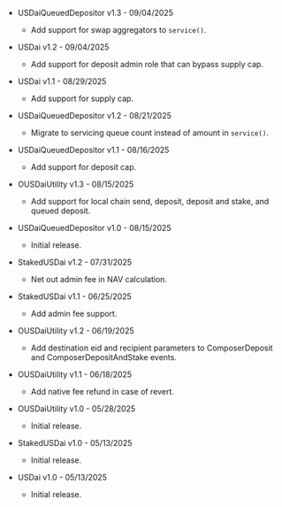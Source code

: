 * USDaiQueuedDepositor v1.3 - 09/04/2025
    * Add support for swap aggregators to `service()`.

* USDai v1.2 - 09/04/2025
    * Add support for deposit admin role that can bypass supply cap.

* USDai v1.1 - 08/29/2025
    * Add support for supply cap.

* USDaiQueuedDepositor v1.2 - 08/21/2025
    * Migrate to servicing queue count instead of amount in `service()`.

* USDaiQueuedDepositor v1.1 - 08/16/2025
    * Add support for deposit cap.

* OUSDaiUtility v1.3 - 08/15/2025
    * Add support for local chain send, deposit, deposit and stake, and queued
      deposit.

* USDaiQueuedDepositor v1.0 - 08/15/2025
    * Initial release.

* StakedUSDai v1.2 - 07/31/2025
    * Net out admin fee in NAV calculation.

* StakedUSDai v1.1 - 06/25/2025
    * Add admin fee support.

* OUSDaiUtility v1.2 - 06/19/2025
    * Add destination eid and recipient parameters to ComposerDeposit and
      ComposerDepositAndStake events.

* OUSDaiUtility v1.1 - 06/18/2025
    * Add native fee refund in case of revert.

* OUSDaiUtility v1.0 - 05/28/2025
    * Initial release.

* StakedUSDai v1.0 - 05/13/2025
    * Initial release.

* USDai v1.0 - 05/13/2025
    * Initial release.
